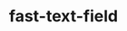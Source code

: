 ---
id: fast-text-field
title: fast-text-field
sidebar_label: fast-text-field
custom_edit_url: https://github.com/microsoft/fast-dna/edit/master/packages/web-components/fast-foundation/src/text-field/fast-text-field.doc.md
---